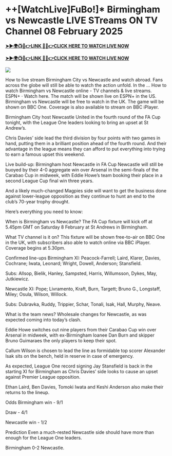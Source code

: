 # ++[WatchLive]FuBo!]* Birmingham vs Newcastle LIVE STreams ON TV Channel 08 February 2025


**[➤►🌍📺📱👉LINK 🔴✅👉CLICK HERE TO WATCH LIVE NOW](https://mr-juniior.blogspot.com/2025/02/ef.html)**

**[➤►🌍📺📱👉LINK 🔴✅👉CLICK HERE TO WATCH LIVE NOW](https://mr-juniior.blogspot.com/2025/02/ef.html)**

[![](https://blogger.googleusercontent.com/img/b/R29vZ2xl/AVvXsEgw86QcRTQHa_0UF_R0Ce_BfmEP5mTpVruRVIlWCPMMqp8oWxkzZavuKovDSK7oHt7t7csMbgy3jKUoCHU7kED_YXGoogHBc3NxSi3Jurev7bBa3b51d-V1n3mFx857KlyS0FiziJpcUdJgJFovmDw3IASQPNDjw8eVi3p9JbVffFfUQEfkj3-qYllz/s686/soccer.gif)](https://mr-juniior.blogspot.com/2025/02/ef.html)

How to live stream Birmingham City vs Newcastle and watch abroad. Fans across the globe will still be able to watch the action unfold. In the ... How to watch Birmingham vs Newcastle online - TV channels & live streams. ESPN+ · Watch here. The match will be shown live on ESPN+ in the US. Birmingham vs Newcastle will be free to watch in the UK. The game will be shown on BBC One. Coverage is also available to stream on BBC iPlayer.

Birmingham City host Newcastle United in the fourth round of the FA Cup tonight, with the League One leaders looking to bring an upset at St Andrew’s.

Chris Davies’ side lead the third division by four points with two games in hand, putting them in a brilliant position ahead of the fourth round. And their advantage in the league means they can afford to put everything into trying to earn a famous upset this weekend.

Live build-up: Birmingham host Newcastle in FA Cup
Newcastle will still be buoyed by their 4-0 aggregate win over Arsenal in the semi-finals of the Carabao Cup in midweek, with Eddie Howe’s team booking their place in a second League Cup final win three years.

And a likely much-changed Magpies side will want to get the business done against lower-league opposition as they continue to hunt an end to the club’s 70-year trophy drought.

Here’s everything you need to know:

When is Birmingham vs Newcastle?
The FA Cup fixture will kick off at 5.45pm GMT on Saturday 8 February at St Andrews in Birmingham.

What TV channel is it on?
This fixture will be shown free-to-air on BBC One in the UK, with subscribers also able to watch online via BBC iPlayer. Coverage begins at 5.30pm.

Confirmed line-ups
Birmingham XI: Peacock-Farrell; Laird, Klarer, Davies, Cochrane; Iwata, Leonard; Wright, Dowell, Anderson; Stansfield.

Subs: Allsop, Bielik, Hanley, Sampsted, Harris, Willumsson, Dykes, May, Jutkiewicz.

Newcastle XI: Pope; Livramento, Kraft, Burn, Targett; Bruno G., Longstaff, Miley; Osula, Wilson, Willock.

Subs: Dubravka, Ruddy, Trippier, Schar, Tonali, Isak, Hall, Murphy, Neave.

What is the team news?
Wholesale changes for Newcastle, as was expected coming into today’s clash.

Eddie Howe switches out nine players from their Carabao Cup win over Arsenal in midweek, with ex-Birmingham loanee Dan Burn and skipper Bruno Guimaraes the only players to keep their spot.

Callum Wilson is chosen to lead the line as formidable top scorer Alexander Isak sits on the bench, held in reserve in case of emergency.

As expected, League One record signing Jay Stansfield is back in the starting XI for Birmingham as Chris Davies’ side looks to cause an upset against Premier League opposition.

Ethan Laird, Ben Davies, Tomoki Iwata and Keshi Anderson also make their returns to the lineup.

Odds
Birmingham win - 9/1

Draw - 4/1

Newcastle win - 1/2

Prediction
Even a much-rested Newcastle side should have more than enough for the League One leaders.

Birmingham 0-2 Newcastle.
